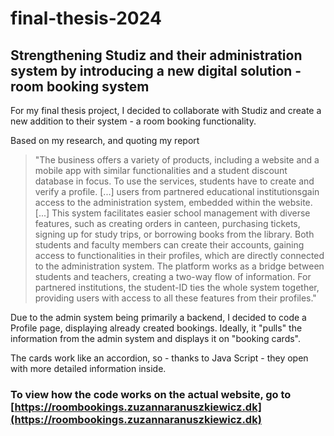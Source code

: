 # final-thesis-2024
## Strengthening Studiz and their administration system by introducing a new digital solution  - room booking system
For my final thesis project, I decided to collaborate with Studiz and create a new addition to their system - a room booking functionality. 

Based on my research, and quoting my report 
>"The business offers a variety of products, including a website and a mobile app with similar functionalities and a student discount database in focus. To use the services, students have to create and verify a profile. [...] users from partnered educational institutionsgain access to the administration system, embedded within the website. [...] This system facilitates easier school management with diverse features, such as creating orders in canteen, purchasing tickets, signing up for study trips, or borrowing books from the library. Both students and faculty members can create their accounts, gaining access to functionalities in their profiles, which are directly connected to the administration system. The platform works as a bridge between students and teachers, creating a two-way flow of information. For partnered institutions, the student-ID ties the whole system together, providing users with access to all these features from their profiles." 

Due to the admin system being primarily a backend, I decided to code a Profile page, displaying already created bookings. Ideally, it "pulls" the information from the admin system and displays it on "booking cards". 

The cards work like an accordion, so - thanks to Java Script - they open with more detailed information inside.

### To view how the code works on the actual website, go to [https://roombookings.zuzannaranuszkiewicz.dk](https://roombookings.zuzannaranuszkiewicz.dk)
